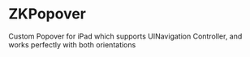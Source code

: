 ZKPopover
=========

Custom Popover for iPad which supports UINavigation Controller, and works perfectly with both orientations
